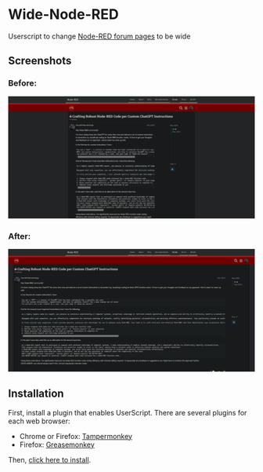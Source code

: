 # Wide-Node-RED
Userscript to change [Node-RED forum pages](https://discourse.nodered.org/) to be wide

Screenshots
------------
### Before:
<img alt="screenshot-1" width="1024px" src="screenshot-1.png" />

### After:
<img alt="screenshot-2" width="1024px" src="screenshot-2.png" />

Installation
------------

First, install a plugin that enables UserScript. There are several plugins for each web browser:

- Chrome or Firefox: [Tampermonkey](https://www.tampermonkey.net/)
- Firefox: [Greasemonkey](https://addons.mozilla.org/en-US/firefox/addon/greasemonkey/)

Then, [click here to install](https://gist.github.com/HaroldPetersInskipp/8374a6ea6f3bb3f72517e9b4f0f941c6/raw/440d4e42d3eefc1ed9953a39fd20b87b0b55dc9a/wide-node-red.user.js).
